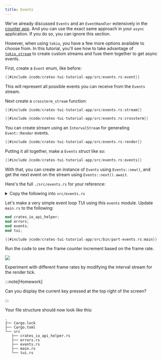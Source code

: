 ```yaml
---
title: Events
---
```


We've already discussed `Events` and an `EventHandler` extensively in the
[counter app](../counter-app/multiple-files/event). And you can use the exact same approach in your
`async` application. If you do so, you can ignore this section.

However, when using `tokio`, you have a few more options available to choose from. In this tutorial,
you'll see how to take advantage of [`tokio_stream`] to create custom streams and fuse them together
to get async events.

[`tokio_stream`]: https://docs.rs/tokio-stream/latest/tokio_stream/

First, create a `Event` enum, like before:

```rust title="src/events.rs"
{{#include @code/crates-tui-tutorial-app/src/events.rs:event}}
```

This will represent all possible events you can receive from the `Events` stream.

Next create a `crossterm_stream` function:

```rust title="src/events.rs"
{{#include @code/crates-tui-tutorial-app/src/events.rs:stream}}

{{#include @code/crates-tui-tutorial-app/src/events.rs:crossterm}}
```

You can create stream using an `IntervalStream` for generating `Event::Render` events.

```rust title="src/events.rs"
{{#include @code/crates-tui-tutorial-app/src/events.rs:render}}
```

Putting it all together, make a `Events` struct like so:

```rust title="src/events.rs"
{{#include @code/crates-tui-tutorial-app/src/events.rs:events}}
```

With that, you can create an instance of `Events` using `Events::new()`, and get the next event on
the stream using `Events::next().await`.

Here's the full `./src/events.rs` for your reference:

<details>

<summary>Copy the following into <code>src/events.rs</code></summary>

```rust title="src/events.rs"
{{#include @code/crates-tui-tutorial-app/src/events.rs}}
```

</details>

Let's make a very simple event loop TUI using this `events` module. Update `main.rs` to the
following:

```rust title="src/main.rs"
mod crates_io_api_helper;
mod errors;
mod events;
mod tui;

{{#include @code/crates-tui-tutorial-app/src/bin/part-events.rs:main}}
```

Run the code to see the frame counter increment based on the frame rate.

![](./crates-tui-tutorial-part-events.gif)

Experiment with different frame rates by modifying the interval stream for the render tick.

:::note[Homework]

Can you display the current key pressed at the top right of the screen?

:::

Your file structure should now look like this:

```
.
├── Cargo.lock
├── Cargo.toml
└── src
   ├── crates_io_api_helper.rs
   ├── errors.rs
   ├── events.rs
   ├── main.rs
   └── tui.rs
```
